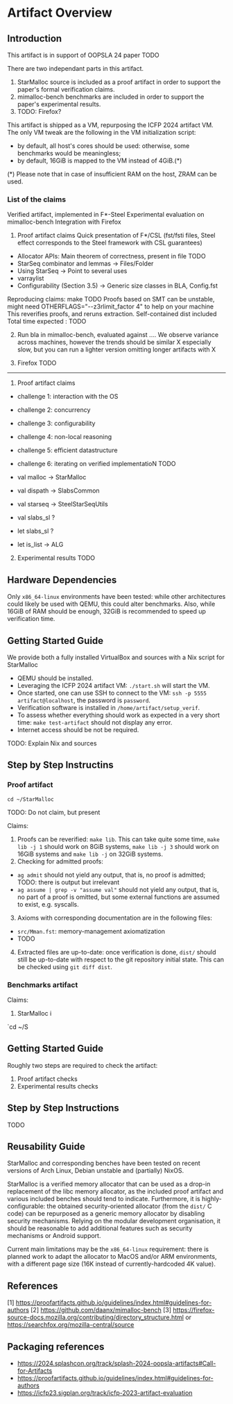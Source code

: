 # Artifact Overview

## Introduction

This artifact is in support of OOPSLA 24 paper TODO

There are two independant parts in this artifact.
1. StarMalloc source is included as a proof artifact in order to support the paper's formal verification claims.
2. mimalloc-bench benchmarks are included in order to support the paper's experimental results.
3. TODO: Firefox?

This artifact is shipped as a VM, repurposing the ICFP 2024 artifact VM. The only VM tweak are the following in the VM initialization script:
- by default, all host's cores should be used: otherwise, some benchmarks would be meaningless;
- by default, 16GiB is mapped to the VM instead of 4GiB.(*)

(*) Please note that in case of insufficient RAM on the host, ZRAM can be used.

### List of the claims

Verified artifact, implemented in F\*-Steel
Experimental evaluation on mimalloc-bench
Integration with Firefox

1. Proof artifact claims
Quick presentation of F\*/CSL (fst/fsti files, Steel effect corresponds to the Steel framework with CSL guarantees)

+ Allocator APIs: Main theorem of correctness, present in file TODO
+ StarSeq combinator and lemmas -> Files/Folder
+ Using StarSeq -> Point to several uses
+ varraylist
+ Configurability (Section 3.5) -> Generic size classes in BLA, Config.fst

Reproducing claims: make TODO
Proofs based on SMT can be unstable, might need OTHERFLAGS="--z3rlimit_factor 4" to help on your machine
This reverifies proofs, and reruns extraction. Self-contained dist included
Total time expected : TODO

2. Run bla in mimalloc-bench, evaluated against ....
   We observe variance across machines, however the trends should be similar
   X especially slow, but you can run a lighter version omitting longer artifacts with X

3. Firefox TODO

---


1. Proof artifact claims
+ challenge 1: interaction with the OS
+ challenge 2: concurrency
+ challenge 3: configurability
+ challenge 4: non-local reasoning
+ challenge 5: efficient datastructure
+ challenge 6: iterating on verified implementatioN
TODO

+ val malloc -> StarMalloc
+ val dispath -> SlabsCommon
+ val starseq -> SteelStarSeqUtils
+ val slabs_sl ?
+ let slabs_sl ?
+ let is_list -> ALG

2. Experimental results
TODO

## Hardware Dependencies

Only `x86_64-linux` environments have been tested: while other architectures could likely be used with QEMU, this could alter benchmarks.
Also, while 16GiB of RAM should be enough, 32GiB is recommended to speed up verification time.

## Getting Started Guide

We provide both a fully installed VirtualBox and sources with a Nix script for StarMalloc

- QEMU should be installed.
- Leveraging the ICFP 2024 artifact VM: `./start.sh` will start the VM.
- Once started, one can use SSH to connect to the VM: `ssh -p 5555 artifact@localhost`, the password is `password`.
- Verification software is installed in `/home/artifact/setup_verif`.
- To assess whether everything should work as expected in a very short time: `make test-artifact` should not display any error.
- Internet access should be not be required.

TODO: Explain Nix and sources

## Step by Step Instructins

### Proof artifact

`cd ~/StarMalloc`

TODO: Do not claim, but present

Claims:
1. Proofs can be reverified: `make lib`. This can take quite some time, `make lib -j 1` should work on 8GiB systems, `make lib -j 3` should work on 16GiB systems and `make lib -j` on 32GiB systems.
2. Checking for admitted proofs:
  + `ag admit` should not yield any output, that is, no proof is admitted; TODO: there is output but irrelevant
  + `ag assume | grep -v "assume val"` should not yield any output, that is, no part of a proof is omitted, but some external functions are assumed to exist, e.g. syscalls.
3. Axioms with corresponding documentation are in the following files:
  + `src/Mman.fst`: memory-management axiomatization
  + TODO
4. Extracted files are up-to-date: once verification is done, `dist/` should still be up-to-date with respect to the git repository initial state. This can be checked using `git diff dist`.

### Benchmarks artifact


Claims:
1. StarMalloc i

`cd ~/S

## Getting Started Guide
Roughly two steps are required to check the artifact:
1. Proof artifact checks
2. Experimental results checks

## Step by Step Instructions
TODO

## Reusability Guide
StarMalloc and corresponding benches have been tested on recent versions of Arch Linux, Debian unstable and (partially) NixOS.

StarMalloc is a verified memory allocator that can be used as a drop-in replacement of the libc memory allocator, as the included proof artifact and various included benches should tend to indicate.
Furthermore, it is highly-configurable: the obtained security-oriented allocator (from the `dist/` C code) can be repurposed as a generic memory allocator by disabling security mechanisms.
Relying on the modular development organisation, it should be reasonable to add additional features such as security mechanisms or Android support.

Current main limitations may be the `x86_64-linux` requirement: there is planned work to adapt the allocator to MacOS and/or ARM environments, with a different page size (16K instead of currently-hardcoded 4K value).

## References

[1] https://proofartifacts.github.io/guidelines/index.html#guidelines-for-authors
[2] https://github.com/daanx/mimalloc-bench
[3] https://firefox-source-docs.mozilla.org/contributing/directory_structure.html or https://searchfox.org/mozilla-central/source

## Packaging references
- https://2024.splashcon.org/track/splash-2024-oopsla-artifacts#Call-for-Artifacts
- https://proofartifacts.github.io/guidelines/index.html#guidelines-for-authors
- https://icfp23.sigplan.org/track/icfp-2023-artifact-evaluation


